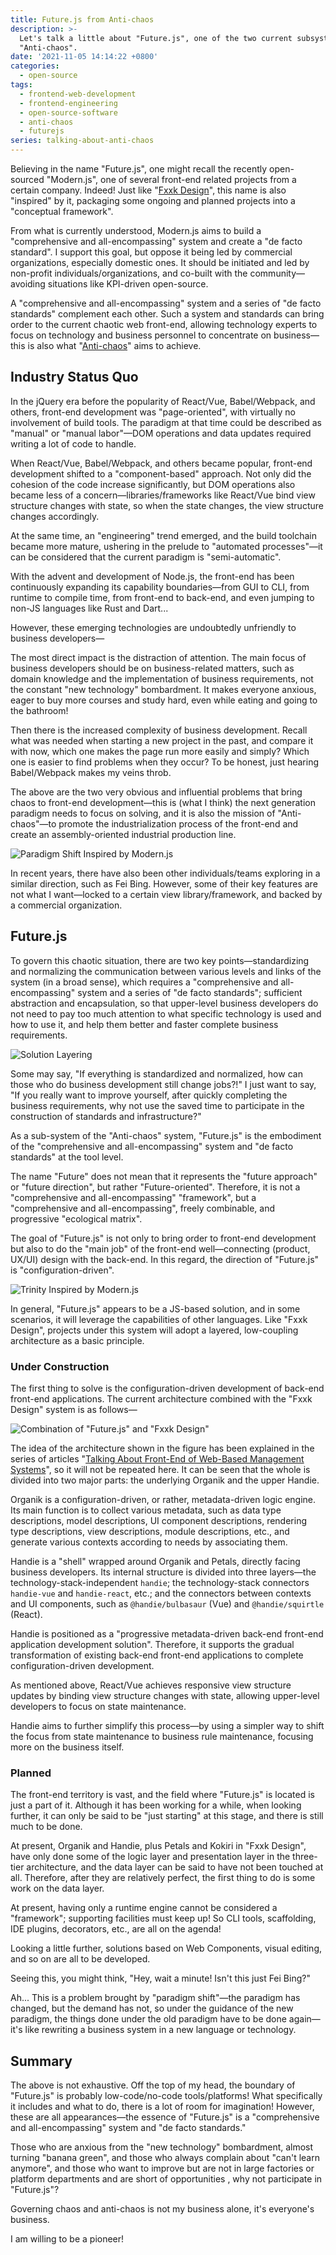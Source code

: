 ```yaml
---
title: Future.js from Anti-chaos
description: >-
  Let's talk a little about "Future.js", one of the two current subsystems of
  "Anti-chaos".
date: '2021-11-05 14:14:22 +0800'
categories:
  - open-source
tags:
  - frontend-web-development
  - frontend-engineering
  - open-source-software
  - anti-chaos
  - futurejs
series: talking-about-anti-chaos
---
```


Believing in the name "Future.js", one might recall the recently open-sourced "Modern.js", one of several front-end related projects from a certain company. Indeed! Just like "[Fxxk Design](/posts/fxxk-design-from-anti-chaos/)", this name is also "inspired" by it, packaging some ongoing and planned projects into a "conceptual framework".

From what is currently understood, Modern.js aims to build a "comprehensive and all-encompassing" system and create a "de facto standard". I support this goal, but oppose it being led by commercial organizations, especially domestic ones. It should be initiated and led by non-profit individuals/organizations, and co-built with the community—avoiding situations like KPI-driven open-source.

A "comprehensive and all-encompassing" system and a series of "de facto standards" complement each other. Such a system and standards can bring order to the current chaotic web front-end, allowing technology experts to focus on technology and business personnel to concentrate on business—this is also what "[Anti-chaos](/posts/hello-world-from-anti-chaos/)" aims to achieve.

## Industry Status Quo

In the jQuery era before the popularity of React/Vue, Babel/Webpack, and others, front-end development was "page-oriented", with virtually no involvement of build tools. The paradigm at that time could be described as "manual" or "manual labor"—DOM operations and data updates required writing a lot of code to handle.

When React/Vue, Babel/Webpack, and others became popular, front-end development shifted to a "component-based" approach. Not only did the cohesion of the code increase significantly, but DOM operations also became less of a concern—libraries/frameworks like React/Vue bind view structure changes with state, so when the state changes, the view structure changes accordingly.

At the same time, an "engineering" trend emerged, and the build toolchain became more mature, ushering in the prelude to "automated processes"—it can be considered that the current paradigm is "semi-automatic".

With the advent and development of Node.js, the front-end has been continuously expanding its capability boundaries—from GUI to CLI, from runtime to compile time, from front-end to back-end, and even jumping to non-JS languages like Rust and Dart...

However, these emerging technologies are undoubtedly unfriendly to business developers—

The most direct impact is the distraction of attention. The main focus of business developers should be on business-related matters, such as domain knowledge and the implementation of business requirements, not the constant "new technology" bombardment. It makes everyone anxious, eager to buy more courses and study hard, even while eating and going to the bathroom!

Then there is the increased complexity of business development. Recall what was needed when starting a new project in the past, and compare it with now, which one makes the page run more easily and simply? Which one is easier to find problems when they occur? To be honest, just hearing Babel/Webpack makes my veins throb.

The above are the two very obvious and influential problems that bring chaos to front-end development—this is (what I think) the next generation paradigm needs to focus on solving, and it is also the mission of "Anti-chaos"—to promote the industrialization process of the front-end and create an assembly-oriented industrial production line.

![Paradigm Shift Inspired by Modern.js](paradigm-shift.jpeg)

In recent years, there have also been other individuals/teams exploring in a similar direction, such as Fei Bing. However, some of their key features are not what I want—locked to a certain view library/framework, and backed by a commercial organization.

## Future.js

To govern this chaotic situation, there are two key points—standardizing and normalizing the communication between various levels and links of the system (in a broad sense), which requires a "comprehensive and all-encompassing" system and a series of "de facto standards"; sufficient abstraction and encapsulation, so that upper-level business developers do not need to pay too much attention to what specific technology is used and how to use it, and help them better and faster complete business requirements.

![Solution Layering](layers.jpg)

Some may say, "If everything is standardized and normalized, how can those who do business development still change jobs?!" I just want to say, "If you really want to improve yourself, after quickly completing the business requirements, why not use the saved time to participate in the construction of standards and infrastructure?"

As a sub-system of the "Anti-chaos" system, "Future.js" is the embodiment of the "comprehensive and all-encompassing" system and "de facto standards" at the tool level.

The name "Future" does not mean that it represents the "future approach" or "future direction", but rather "Future-oriented". Therefore, it is not a "comprehensive and all-encompassing" "framework", but a "comprehensive and all-encompassing", freely combinable, and progressive "ecological matrix".

The goal of "Future.js" is not only to bring order to front-end development but also to do the "main job" of the front-end well—connecting (product, UX/UI) design with the back-end. In this regard, the direction of "Future.js" is "configuration-driven".

![Trinity Inspired by Modern.js](trinity.jpeg)

In general, "Future.js" appears to be a JS-based solution, and in some scenarios, it will leverage the capabilities of other languages. Like "Fxxk Design", projects under this system will adopt a layered, low-coupling architecture as a basic principle.

### Under Construction

The first thing to solve is the configuration-driven development of back-end front-end applications. The current architecture combined with the "Fxxk Design" system is as follows—

![Combination of "Future.js" and "Fxxk Design"](futurejs-and-fxxk-design.jpeg)

The idea of the architecture shown in the figure has been explained in the series of articles "[Talking About Front-End of Web-Based Management Systems](/series/talking-about-frontend-of-web-based-management-systems/)", so it will not be repeated here. It can be seen that the whole is divided into two major parts: the underlying Organik and the upper Handie.

Organik is a configuration-driven, or rather, metadata-driven logic engine. Its main function is to collect various metadata, such as data type descriptions, model descriptions, UI component descriptions, rendering type descriptions, view descriptions, module descriptions, etc., and generate various contexts according to needs by associating them.

Handie is a "shell" wrapped around Organik and Petals, directly facing business developers. Its internal structure is divided into three layers—the technology-stack-independent `handie`; the technology-stack connectors `handie-vue` and `handie-react`, etc.; and the connectors between contexts and UI components, such as `@handie/bulbasaur` (Vue) and `@handie/squirtle` (React).

Handie is positioned as a "progressive metadata-driven back-end front-end application development solution". Therefore, it supports the gradual transformation of existing back-end front-end applications to complete configuration-driven development.

As mentioned above, React/Vue achieves responsive view structure updates by binding view structure changes with state, allowing upper-level developers to focus on state maintenance.

Handie aims to further simplify this process—by using a simpler way to shift the focus from state maintenance to business rule maintenance, focusing more on the business itself.

### Planned

The front-end territory is vast, and the field where "Future.js" is located is just a part of it. Although it has been working for a while, when looking further, it can only be said to be "just starting" at this stage, and there is still much to be done.

At present, Organik and Handie, plus Petals and Kokiri in "Fxxk Design", have only done some of the logic layer and presentation layer in the three-tier architecture, and the data layer can be said to have not been touched at all. Therefore, after they are relatively perfect, the first thing to do is some work on the data layer.

At present, having only a runtime engine cannot be considered a "framework"; supporting facilities must keep up! So CLI tools, scaffolding, IDE plugins, decorators, etc., are all on the agenda!

Looking a little further, solutions based on Web Components, visual editing, and so on are all to be developed.

Seeing this, you might think, "Hey, wait a minute! Isn't this just Fei Bing?"

Ah... This is a problem brought by "paradigm shift"—the paradigm has changed, but the demand has not, so under the guidance of the new paradigm, the things done under the old paradigm have to be done again—it's like rewriting a business system in a new language or technology.

## Summary

The above is not exhaustive. Off the top of my head, the boundary of "Future.js" is probably low-code/no-code tools/platforms! What specifically it includes and what to do, there is a lot of room for imagination! However, these are all appearances—the essence of "Future.js" is a "comprehensive and all-encompassing" system and "de facto standards."

Those who are anxious from the "new technology" bombardment, almost turning "banana green", and those who always complain about "can't learn anymore", and those who want to improve but are not in large factories or platform departments and are short of opportunities
, why not participate in "Future.js"?

Governing chaos and anti-chaos is not my business alone, it's everyone's business.

I am willing to be a pioneer!
